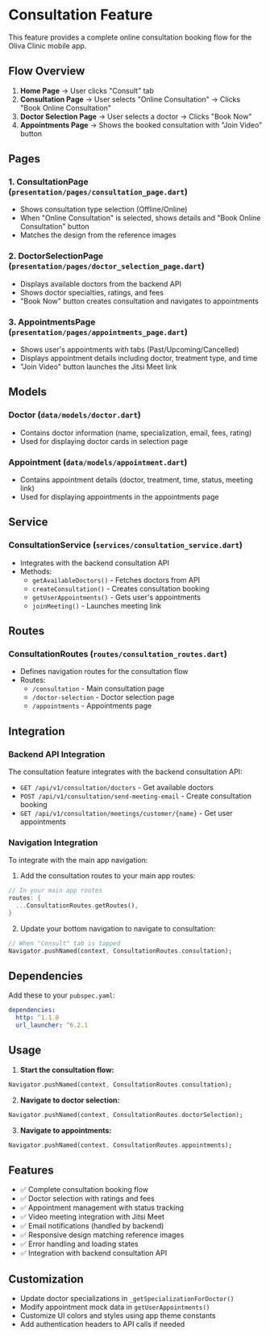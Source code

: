 # Consultation Feature

This feature provides a complete online consultation booking flow for the Oliva Clinic mobile app.

## Flow Overview

1. **Home Page** → User clicks "Consult" tab
2. **Consultation Page** → User selects "Online Consultation" → Clicks "Book Online Consultation"
3. **Doctor Selection Page** → User selects a doctor → Clicks "Book Now"
4. **Appointments Page** → Shows the booked consultation with "Join Video" button

## Pages

### 1. ConsultationPage (`presentation/pages/consultation_page.dart`)
- Shows consultation type selection (Offline/Online)
- When "Online Consultation" is selected, shows details and "Book Online Consultation" button
- Matches the design from the reference images

### 2. DoctorSelectionPage (`presentation/pages/doctor_selection_page.dart`)
- Displays available doctors from the backend API
- Shows doctor specialties, ratings, and fees
- "Book Now" button creates consultation and navigates to appointments

### 3. AppointmentsPage (`presentation/pages/appointments_page.dart`)
- Shows user's appointments with tabs (Past/Upcoming/Cancelled)
- Displays appointment details including doctor, treatment type, and time
- "Join Video" button launches the Jitsi Meet link

## Models

### Doctor (`data/models/doctor.dart`)
- Contains doctor information (name, specialization, email, fees, rating)
- Used for displaying doctor cards in selection page

### Appointment (`data/models/appointment.dart`)
- Contains appointment details (doctor, treatment, time, status, meeting link)
- Used for displaying appointments in the appointments page

## Service

### ConsultationService (`services/consultation_service.dart`)
- Integrates with the backend consultation API
- Methods:
  - `getAvailableDoctors()` - Fetches doctors from API
  - `createConsultation()` - Creates consultation booking
  - `getUserAppointments()` - Gets user's appointments
  - `joinMeeting()` - Launches meeting link

## Routes

### ConsultationRoutes (`routes/consultation_routes.dart`)
- Defines navigation routes for the consultation flow
- Routes:
  - `/consultation` - Main consultation page
  - `/doctor-selection` - Doctor selection page
  - `/appointments` - Appointments page

## Integration

### Backend API Integration
The consultation feature integrates with the backend consultation API:
- `GET /api/v1/consultation/doctors` - Get available doctors
- `POST /api/v1/consultation/send-meeting-email` - Create consultation booking
- `GET /api/v1/consultation/meetings/customer/{name}` - Get user appointments

### Navigation Integration
To integrate with the main app navigation:

1. Add the consultation routes to your main app routes:
```dart
// In your main app routes
routes: {
  ...ConsultationRoutes.getRoutes(),
}
```

2. Update your bottom navigation to navigate to consultation:
```dart
// When "Consult" tab is tapped
Navigator.pushNamed(context, ConsultationRoutes.consultation);
```

## Dependencies

Add these to your `pubspec.yaml`:
```yaml
dependencies:
  http: ^1.1.0
  url_launcher: ^6.2.1
```

## Usage

1. **Start the consultation flow:**
```dart
Navigator.pushNamed(context, ConsultationRoutes.consultation);
```

2. **Navigate to doctor selection:**
```dart
Navigator.pushNamed(context, ConsultationRoutes.doctorSelection);
```

3. **Navigate to appointments:**
```dart
Navigator.pushNamed(context, ConsultationRoutes.appointments);
```

## Features

- ✅ Complete consultation booking flow
- ✅ Doctor selection with ratings and fees
- ✅ Appointment management with status tracking
- ✅ Video meeting integration with Jitsi Meet
- ✅ Email notifications (handled by backend)
- ✅ Responsive design matching reference images
- ✅ Error handling and loading states
- ✅ Integration with backend consultation API

## Customization

- Update doctor specializations in `_getSpecializationForDoctor()`
- Modify appointment mock data in `getUserAppointments()`
- Customize UI colors and styles using app theme constants
- Add authentication headers to API calls if needed
